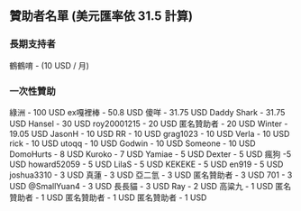 ## 贊助者名單 (美元匯率依 31.5 計算)

### 長期支持者

鶴鶴唷 -  (10 USD / 月)

### 一次性贊助

綠洲 - 100 USD
ex嘎裡棒 - 50.8 USD
傻咩 - 31.75 USD
Daddy Shark - 31.75 USD
Hansel - 30 USD
roy20001215 - 20 USD
匿名贊助者 - 20 USD
Winter - 19.05 USD
JasonH - 10 USD
RR - 10 USD
grag1023 - 10 USD
Verla - 10 USD
rick - 10 USD
utoqq - 10 USD
Godwin - 10 USD
Someone - 10 USD
DomoHurts - 8 USD
Kuroko - 7 USD
Yamiae - 5 USD
Dexter - 5 USD
瘋狗 -5 USD
howard52059 - 5 USD
LilaS - 5 USD
KEKEKE - 5 USD
en919 - 5 USD
joshua3310 - 3 USD
真蓮 - 3 USD
亞二氫 - 3 USD
匿名贊助者 - 3 USD
701 - 3 USD
@SmallYuan4 - 3 USD
長長貓 - 3 USD
Ray - 2 USD
高粱九 - 1 USD
匿名贊助者 - 1 USD
匿名贊助者 - 1 USD
匿名贊助者 - 1 USD
